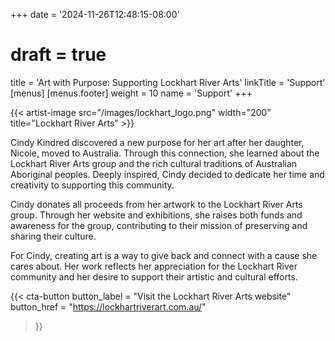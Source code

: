 +++
date = '2024-11-26T12:48:15-08:00'
# draft = true
title = 'Art with Purpose: Supporting Lockhart River Arts'
linkTitle = 'Support'
[menus]
  [menus.footer]
    weight = 10
    name = 'Support'
+++

{{< artist-image src="/images/lockhart_logo.png" width="200" title="Lockhart River Arts" >}}

Cindy Kindred discovered a new purpose for her art after her daughter, Nicole, moved to Australia. Through this connection, she learned about the Lockhart River Arts group and the rich cultural traditions of Australian Aboriginal peoples. Deeply inspired, Cindy decided to dedicate her time and creativity to supporting this community.

Cindy donates all proceeds from her artwork to the Lockhart River Arts group. Through her website and exhibitions, she raises both funds and awareness for the group, contributing to their mission of preserving and sharing their culture.

For Cindy, creating art is a way to give back and connect with a cause she cares about. Her work reflects her appreciation for the Lockhart River community and her desire to support their artistic and cultural efforts.

{{< cta-button 
  button_label = "Visit the Lockhart River Arts website" 
  button_href = "https://lockhartriverart.com.au/" 
>}}